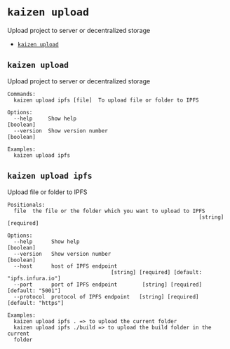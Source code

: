 `kaizen upload`
===============

Upload project to server or decentralized storage

* [`kaizen upload`](#kaizen-upload)

## `kaizen upload`

Upload project to server or decentralized storage

```
Commands:
  kaizen upload ipfs [file]  To upload file or folder to IPFS

Options:
  --help     Show help                                                 [boolean]
  --version  Show version number                                       [boolean]

Examples:
  kaizen upload ipfs
```

## `kaizen upload ipfs`

Upload file or folder to IPFS

```
Positionals:
  file  the file or the folder which you want to upload to IPFS
                                                             [string] [required]

Options:
  --help      Show help                                                [boolean]
  --version   Show version number                                      [boolean]
  --host      host of IPFS endpoint
                                 [string] [required] [default: "ipfs.infura.io"]
  --port      port of IPFS endpoint        [string] [required] [default: "5001"]
  --protocol  protocol of IPFS endpoint   [string] [required] [default: "https"]

Examples:
  kaizen upload ipfs . => to upload the current folder
  kaizen upload ipfs ./build => to upload the build folder in the current
  folder
```